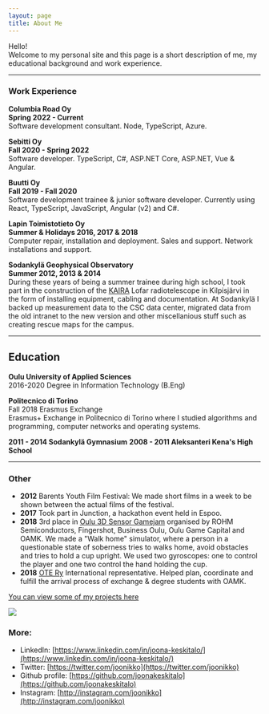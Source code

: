 ```yaml
---
layout: page
title: About Me
---
```


Hello!<br/>
Welcome to my personal site and this page is a short description of me, my educational background and work experience.

---

### Work Experience

**Columbia Road Oy**<br/>
**Spring 2022 - Current**<br/>
Software development consultant. Node, TypeScript, Azure.

**Sebitti Oy**<br/>
**Fall 2020 - Spring 2022**<br/>
Software developer. TypeScript, C#, ASP.NET Core, ASP.NET, Vue & Angular.

**Buutti Oy**<br/>
**Fall 2019 - Fall 2020**<br/>
Software development trainee & junior software developer. Currently using React, TypeScript, JavaScript, Angular (v2) and C#.

**Lapin Toimistotieto Oy**<br/>
**Summer & Holidays 2016, 2017 & 2018**<br/>
Computer repair, installation and deployment. Sales and support. Network installations and support.

**Sodankylä Geophysical Observatory**<br/>
**Summer 2012, 2013 & 2014**<br/>
During these years of being a summer trainee during high school, I took part in the construction of the [KAIRA](http://kaira.sgo.fi) Lofar radiotelescope in Kilpisjärvi in the form of installing equipment, cabling and documentation. At Sodankylä I backed up measurement data to the CSC data center, migrated data from the old intranet to the new version and other miscellanious stuff such as creating rescue maps for the campus.

---

## Education

**Oulu University of Applied Sciences**<br/>
2016-2020
Degree in Information Technology (B.Eng)<br/>

**Politecnico di Torino**<br/>
Fall 2018 Erasmus Exchange<br/>
Erasmus+ Exchange in Politecnico di Torino where I studied algorithms and programming, computer networks and operating systems.

**2011 - 2014 Sodankylä Gymnasium**
**2008 - 2011 Aleksanteri Kena's High School**<br/>

---

### Other

-   **2012** Barents Youth Film Festival: We made short films in a week to be shown between the actual films of the festival.
-   **2017** Took part in Junction, a hackathon event held in Espoo.
-   **2018** 3rd place in [Oulu 3D Sensor Gamejam](https://sensorgamejam.com/) organised by ROHM Semiconductors, Fingershot, Business Oulu, Oulu Game Capital and OAMK. We made a "Walk home" simulator, where a person in a questionable state of soberness tries to walks home, avoid obstacles and tries to hold a cup upright. We used two gyroscopes: one to control the player and one two control the hand holding the cup.
-   **2018** [OTE Ry](https://www.otery.net/) International representative. Helped plan, coordinate and fulfill the arrival process of exchange & degree students with OAMK.

[You can view some of my projects here]({{site.baseurl}}/projects)

<img src="{{site.baseurl}}/images/pages/profile.jpg">

### More:

-   LinkedIn: [https://www.linkedin.com/in/joona-keskitalo/](https://www.linkedin.com/in/joona-keskitalo/)
-   Twitter: [https://twitter.com/joonikko](https://twitter.com/joonikko)
-   Github profile: [https://github.com/joonakeskitalo](https://github.com/joonakeskitalo)
-   Instagram: [http://instagram.com/joonikko](http://instagram.com/joonikko)
